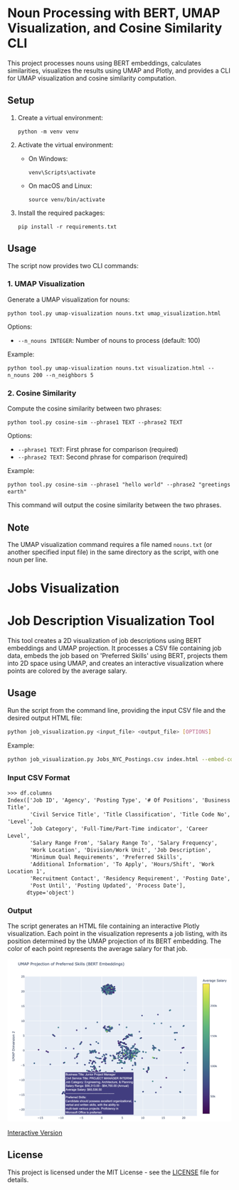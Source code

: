 # Noun Processing with BERT, UMAP Visualization, and Cosine Similarity CLI

This project processes nouns using BERT embeddings, calculates similarities, visualizes the results using UMAP and Plotly, and provides a CLI for UMAP visualization and cosine similarity computation.

## Setup

1. Create a virtual environment:
   ```
   python -m venv venv
   ```

2. Activate the virtual environment:
   - On Windows:
     ```
     venv\Scripts\activate
     ```
   - On macOS and Linux:
     ```
     source venv/bin/activate
     ```

3. Install the required packages:
   ```
   pip install -r requirements.txt
   ```

## Usage

The script now provides two CLI commands:

### 1. UMAP Visualization

Generate a UMAP visualization for nouns:

```
python tool.py umap-visualization nouns.txt umap_visualization.html
```

Options:
- `--n_nouns INTEGER`: Number of nouns to process (default: 100)

Example:
```
python tool.py umap-visualization nouns.txt visualization.html --n_nouns 200 --n_neighbors 5
```

### 2. Cosine Similarity

Compute the cosine similarity between two phrases:

```
python tool.py cosine-sim --phrase1 TEXT --phrase2 TEXT
```

Options:
- `--phrase1 TEXT`: First phrase for comparison (required)
- `--phrase2 TEXT`: Second phrase for comparison (required)

Example:
```
python tool.py cosine-sim --phrase1 "hello world" --phrase2 "greetings earth"
```

This command will output the cosine similarity between the two phrases.

## Note

The UMAP visualization command requires a file named `nouns.txt` (or another specified input file) in the same directory as the script, with one noun per line.

# Jobs Visualization

# Job Description Visualization Tool

This tool creates a 2D visualization of job descriptions using BERT embeddings and UMAP projection. It processes a CSV file containing job data, embeds the job based on 'Preferred Skills' using BERT, projects them into 2D space using UMAP, and creates an interactive visualization where points are colored by the average salary.


## Usage

Run the script from the command line, providing the input CSV file and the desired output HTML file:

```bash
python job_visualization.py <input_file> <output_file> [OPTIONS]
```

Example:
```bash
python job_visualization.py Jobs_NYC_Postings.csv index.html --embed-column "Preferred Skills"
```

### Input CSV Format

```
>>> df.columns
Index(['Job ID', 'Agency', 'Posting Type', '# Of Positions', 'Business Title',
       'Civil Service Title', 'Title Classification', 'Title Code No', 'Level',
       'Job Category', 'Full-Time/Part-Time indicator', 'Career Level',
       'Salary Range From', 'Salary Range To', 'Salary Frequency',
       'Work Location', 'Division/Work Unit', 'Job Description',
       'Minimum Qual Requirements', 'Preferred Skills',
       'Additional Information', 'To Apply', 'Hours/Shift', 'Work Location 1',
       'Recruitment Contact', 'Residency Requirement', 'Posting Date',
       'Post Until', 'Posting Updated', 'Process Date'],
      dtype='object')
```

### Output

The script generates an HTML file containing an interactive Plotly visualization. Each point in the visualization represents a job listing, with its position determined by the UMAP projection of its BERT embedding. The color of each point represents the average salary for that job.

![Example Output](example.png)

[Interactive Version](https://thomasmarwitz.github.io/embeddings101/)

## License

This project is licensed under the MIT License - see the [LICENSE](LICENSE) file for details.